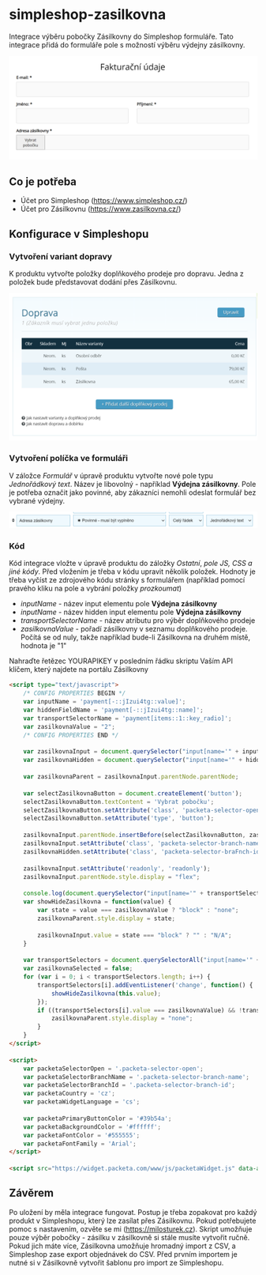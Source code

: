 # simpleshop-zasilkovna

Integrace výběru pobočky Zásilkovny do Simpleshop formuláře. Tato integrace přidá do formuláře pole s možností výběru výdejny zásilkovny.

![Ukázka](https://github.com/MiliusCZ/simpleshop-zasilkovna/blob/main/ukazka.png?raw=true)

## Co je potřeba

- Účet pro Simpleshop (https://www.simpleshop.cz/)
- Účet pro Zásilkovnu (https://www.zasilkovna.cz/)

## Konfigurace v Simpleshopu

### Vytvoření variant dopravy

K produktu vytvořte položky doplňkového prodeje pro dopravu. Jedna z položek bude představovat dodání přes Zásilkovnu. 

![Ukázka nastavení doplňkového prodeje](https://github.com/MiliusCZ/simpleshop-zasilkovna/blob/main/doplnkovy%20prodej.png?raw=true)

### Vytvoření políčka ve formuláři

V záložce *Formulář* v úpravě produktu vytvořte nové pole typu *Jednořádkový text*. Název je libovolný - například **Výdejna zásilkovny**. Pole je potřeba označit jako povinné, aby zákazníci nemohli odeslat formulář bez vybrané výdejny.

![Vlastní pole formuláře](https://github.com/MiliusCZ/simpleshop-zasilkovna/blob/main/vlastn%C3%AD%20pole.png?raw=true)

### Kód

Kód integrace vložte v úpravě produktu do záložky *Ostatní*, *pole JS, CSS a jiné kódy*. Před vložením je třeba v kódu upravit několik položek.
Hodnoty je třeba vyčíst ze zdrojového kódu stránky s formulářem (například pomocí pravého kliku na pole a vybrání položky *prozkoumat*)

- *inputName* - název input elementu pole **Výdejna zásilkovny** 
- *inputName* - název hidden input elementu pole **Výdejna zásilkovny** 
- *transportSelectorName* - název atributu pro výběr doplňkového prodeje 
- *zasilkovnaValue* - pořadí zásilkovny v seznamu doplňkového prodeje. Počítá se od nuly, takže například bude-li Zásilkovna na druhém místě, hodnota je "1"

Nahraďte řetězec YOURAPIKEY v posledním řádku skriptu Vaším API klíčem, který najdete na portálu Zásilkovny

```html
<script type="text/javascript">
    /* CONFIG PROPERTIES BEGIN */
    var inputName = 'payment[-::jIzui4tg::value]';
    var hiddenFieldName = 'payment[-::jIzui4tg::name]';
    var transportSelectorName = 'payment[items::1::key_radio]';
    var zasilkovnaValue = "2";
    /* CONFIG PROPERTIES END */

    var zasilkovnaInput = document.querySelector("input[name='" + inputName + "']");
    var zasilkovnaHidden = document.querySelector("input[name='" + hiddenFieldName + "']");

    var zasilkovnaParent = zasilkovnaInput.parentNode.parentNode;

    var selectZasilkovnaButton = document.createElement('button');
    selectZasilkovnaButton.textContent = 'Vybrat pobočku';
    selectZasilkovnaButton.setAttribute('class', 'packeta-selector-open');
    selectZasilkovnaButton.setAttribute('type', 'button');

    zasilkovnaInput.parentNode.insertBefore(selectZasilkovnaButton, zasilkovnaInput);
    zasilkovnaInput.setAttribute('class', 'packeta-selector-branch-name');
    zasilkovnaHidden.setAttribute('class', 'packeta-selector-braFnch-id');

    zasilkovnaInput.setAttribute('readonly', 'readonly');
    zasilkovnaInput.parentNode.style.display = "flex";

    console.log(document.querySelector("input[name='" + transportSelectorName + "']").value);
    var showHideZasilkovna = function(value) {
        var state = value === zasilkovnaValue ? "block" : "none";
        zasilkovnaParent.style.display = state;

        zasilkovnaInput.value = state === "block" ? "" : "N/A";
    }

    var transportSelectors = document.querySelectorAll("input[name='" + transportSelectorName + "']");
    var zasilkovnaSelected = false;
    for (var i = 0; i < transportSelectors.length; i++) {
        transportSelectors[i].addEventListener('change', function() {
            showHideZasilkovna(this.value);
        });
        if ((transportSelectors[i].value === zasilkovnaValue) && !transportSelectors[i].checked) {
            zasilkovnaParent.style.display = "none";
        }
    }
</script>

<script>
    var packetaSelectorOpen = '.packeta-selector-open';
    var packetaSelectorBranchName = '.packeta-selector-branch-name';
    var packetaSelectorBranchId = '.packeta-selector-branch-id';
    var packetaCountry = 'cz';
    var packetaWidgetLanguage = 'cs';

    var packetaPrimaryButtonColor = '#39b54a';
    var packetaBackgroundColor = '#ffffff';
    var packetaFontColor = '#555555';
    var packetaFontFamily = 'Arial';
</script>

<script src="https://widget.packeta.com/www/js/packetaWidget.js" data-api-key="YOURAPIKEY"></script>
```

## Závěrem

Po uložení by měla integrace fungovat. Postup je třeba zopakovat pro každý produkt v Simpleshopu, který lze zasílat přes Zásilkovnu. Pokud potřebujete pomoc s nastavením, ozvěte se mi (https://milosturek.cz).
Skript umožňuje pouze výběr pobočky - zásilku v zásilkovně si stále musíte vytvořit ručně. Pokud jich máte více, Zásilkovna umožňuje hromadný import z CSV, a Simpleshop zase export objednávek do CSV. Před prvním importem je nutné si v Zásilkovně vytvořit šablonu pro import ze Simpleshopu.
